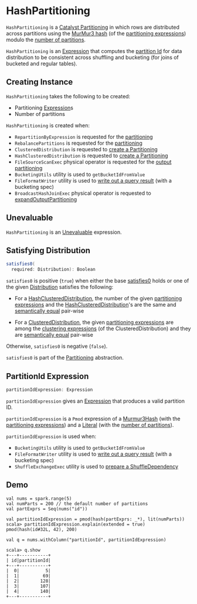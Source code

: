 # HashPartitioning

`HashPartitioning` is a [Catalyst Partitioning](../physical-operators/Partitioning.md) in which rows are distributed across partitions using the [MurMur3 hash](#partitionIdExpression) (of the [partitioning expressions](#expressions)) modulo the [number of partitions](#numPartitions).

`HashPartitioning` is an [Expression](Expression.md) that computes the [partition Id](#partitionIdExpression) for data distribution to be consistent across shuffling and bucketing (for joins of bucketed and regular tables).

## Creating Instance

`HashPartitioning` takes the following to be created:

* <span id="expressions"> Partitioning [Expression](Expression.md)s
* <span id="numPartitions"> Number of partitions

`HashPartitioning` is created when:

* `RepartitionByExpression` is requested for the [partitioning](../logical-operators/RepartitionOperation.md#partitioning)
* `RebalancePartitions` is requested for the [partitioning](../logical-operators/RebalancePartitions.md#partitioning)
* `ClusteredDistribution` is requested to [create a Partitioning](../physical-operators/ClusteredDistribution.md)
* `HashClusteredDistribution` is requested to [create a Partitioning](../physical-operators/HashClusteredDistribution.md)
* `FileSourceScanExec` physical operator is requested for the [output partitioning](../physical-operators/FileSourceScanExec.md#outputPartitioning)
* `BucketingUtils` utility is used to `getBucketIdFromValue`
* `FileFormatWriter` utility is used to [write out a query result](../files/FileFormatWriter.md#write) (with a bucketing spec)
* `BroadcastHashJoinExec` physical operator is requested to [expandOutputPartitioning](../physical-operators/BroadcastHashJoinExec.md#expandOutputPartitioning)

## <span id="Unevaluable"> Unevaluable

`HashPartitioning` is an [Unevaluable](Unevaluable.md) expression.

## <span id="satisfies0"> Satisfying Distribution

```scala
satisfies0(
  required: Distribution): Boolean
```

`satisfies0` is positive (`true`) when either the base [satisfies0](../physical-operators/Partitioning.md#satisfies0) holds or one of the given [Distribution](../physical-operators/Distribution.md) satisfies the following:

* For a [HashClusteredDistribution](../physical-operators/HashClusteredDistribution.md), the number of the given [partitioning expressions](#expressions) and the [HashClusteredDistribution](../physical-operators/HashClusteredDistribution.md#expressions)'s are the same and [semantically equal](Expression.md#semanticEquals) pair-wise

* For a [ClusteredDistribution](../physical-operators/ClusteredDistribution.md), the given [partitioning expressions](#expressions) are among the [clustering expressions](../physical-operators/ClusteredDistribution.md#clustering) (of the ClusteredDistribution) and they are [semantically equal](Expression.md#semanticEquals) pair-wise

Otherwise, `satisfies0` is negative (`false`).

`satisfies0` is part of the [Partitioning](../physical-operators/Partitioning.md#satisfies0) abstraction.

## <span id="partitionIdExpression"> PartitionId Expression

```scala
partitionIdExpression: Expression
```

`partitionIdExpression` gives an [Expression](Expression.md) that produces a valid partition ID.

`partitionIdExpression` is a `Pmod` expression of a [Murmur3Hash](Murmur3Hash.md) (with the [partitioning expressions](#expressions)) and a [Literal](Literal.md) (with the [number of partitions](#numPartitions)).

`partitionIdExpression` is used when:

* `BucketingUtils` utility is used to `getBucketIdFromValue`
* `FileFormatWriter` utility is used to [write out a query result](../files/FileFormatWriter.md#write) (with a bucketing spec)
* `ShuffleExchangeExec` utility is used to [prepare a ShuffleDependency](../physical-operators/ShuffleExchangeExec.md#prepareShuffleDependency)

## Demo

```text
val nums = spark.range(5)
val numParts = 200 // the default number of partitions
val partExprs = Seq(nums("id"))

val partitionIdExpression = pmod(hash(partExprs: _*), lit(numParts))
scala> partitionIdExpression.explain(extended = true)
pmod(hash(id#32L, 42), 200)

val q = nums.withColumn("partitionId", partitionIdExpression)
```

```text
scala> q.show
+---+-----------+
| id|partitionId|
+---+-----------+
|  0|          5|
|  1|         69|
|  2|        128|
|  3|        107|
|  4|        140|
+---+-----------+
```
